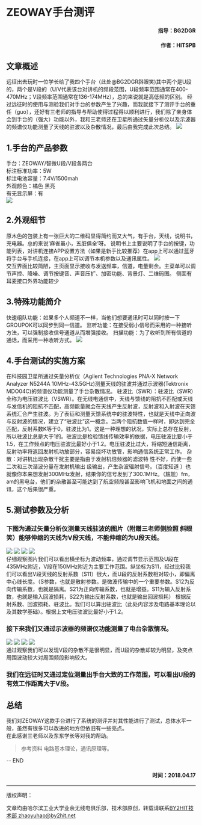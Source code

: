 # ZEOWAY手台测评
#### <p align="right"> 指导：BG2DGR</p>
#### <p align="right"> 作者：HITSPB</p>
## 文章概述
远征出去玩时一位学长给了我四个手台（此处@BG2DGR斜眼笑)其中两个是U段的，两个是V段的（U/V代表该台对讲机的频段范围，U段频率范围通常在400-470MHz；V段频率范围通常在136-174MHz），总的来说就是高低频的区别。
经过远征时的使用与测验我们对手台的参数产生了兴趣，而我就接下了测评手台的重任（guo），还好有三老师的指导与帮助使得过程得以顺利进行，我们除了亲身体会到手台的（强大）功能以外，我和三老师还在卫星所通过矢量分析仪以及示波器的频谱仪功能测量了天线的驻波以及杂散情况，最后由我完成此次总结。
![](https://raw.githubusercontent.com/BY2HIT/books.by2hit.net/master/radio/手台测评/01.jpg )  
## 1.手台的产品参数
手台：ZEOWAY/智微U段/V段各两台  
标注标准功率：5W  
标注电池容量：7.4V/1500mah  
外观颜色：橘色 黑亮  
有无显示屏：有  
![](https://raw.githubusercontent.com/BY2HIT/books.by2hit.net/master/radio/手台测评/02.jpg )  
## 2.外观细节
原木色的包装上有一张巨大的二维码显得简约而又大气，有手台，天线，说明书，充电器。总的来说‘麻雀虽小，五脏俱全’呀。
说明书上主要说明了手台的按键，功能列表，对讲机连接APP设置方法（如果是新手比较推荐）在app上可以通过蓝牙将手台与手机连接，在app上可以调节本机参数以及通讯属性。
![](https://raw.githubusercontent.com/BY2HIT/books.by2hit.net/master/radio/手台测评/03.jpg )  
交互界面比较简陋，主页面显示接收与发送频率，信道，电量剩余。主菜单可以调节声控、降噪、调节按键音、声音压扩、加密功能、背景灯、二维码图。
侧面有耳麦接口外界功能较少
## 3.特殊功能简介
快速组队功能：如果多个人频道不一样，当他们想要通讯时可以同时按一下GROUPOK可以同步到同一信道。
监听功能：在接受弱小信号而采用的一种接听方法，可以强制接收信号通道从而增强接收。
扫描功能：为了收听到所有信道的通话，而采用一种收听方式。
![](https://raw.githubusercontent.com/BY2HIT/books.by2hit.net/master/radio/手台测评/12.jpg )  
## 4.手台测试的实施方案
在科技园卫星所通过矢量分析仪（Agilent Technologies PNA-X Network Analyzer N5244A 10MHz-43.5GHz)测量天线的驻波并通过示波器(Tektronix MDO04C)的频谱仪功能测量了手台杂散情况。
驻波比（SWR）：驻波比（SWR）全称为电压驻波比（VSWR）。在无线电通信中，天线与馈线的阻抗不匹配或天线与发信机的阻抗不匹配，高频能量就会在天线产生反射波，反射波和入射波在天馈系统汇合产生驻波。为了表征和测量天馈系统中的驻波特性，也就是天线中正向波与反射波的情况，建立了“驻波比”这一概念。当两个阻抗数值一样时，即达到完全匹配，反射系数K等于0，驻波比为1。这是一种理想的状况，实际上总存在反射，所以驻波比总是大于1的。驻波比是检验馈线传输效率的依据，电压驻波比要小于1.5，在工作频点的电压驻波比最好小于1.2。电压驻波比过大，将缩短通信距离，反射功率将返回发射机功放部分，容易烧坏功放管，影响通信系统正常工作。
杂散：对讲机出现杂散干扰主要是指由于发射机倍频器的滤波特 性不好，而使一些二次和三次谐波分量在发射机输出 级输出，产生杂波辐射信号。（百度知道 ）也就像你本来想发射300MHz发射，结果你的信号发到了300.1MHz。（尴尬）fm，am的黑电台，他们的杂散甚至可能达到了航空频段甚至影响飞机和地面之间的通讯，这个后果很严重。  
## 5.测试参数及分析
### 下图为通过矢量分析仪测量天线驻波的图片（附赠三老师侧脸照 斜眼笑）能够伸缩的天线为V段天线，不能伸缩的为U段天线。
![](https://raw.githubusercontent.com/BY2HIT/books.by2hit.net/master/radio/手台测评/05.jpg )
![](https://raw.githubusercontent.com/BY2HIT/books.by2hit.net/master/radio/手台测评/06.jpg )
![](https://raw.githubusercontent.com/BY2HIT/books.by2hit.net/master/radio/手台测评/07.jpg )
![](https://raw.githubusercontent.com/BY2HIT/books.by2hit.net/master/radio/手台测评/04.jpg )  
仔细观察图片我们可以看出横坐标为波动频率，通过调节显示范围及U段在435MHz附近，V段在150MHz附近为主要工作范围。纵坐标为S11，经过比较我们可以看出V段天线的反射系数（S11）很大，而U段的反射系数相对较小，即偏离中心线长度。（S参数，也就是散射参数。是微波传输中的一个重要参数。S12为反向传输系数，也就是隔离。S21为正向传输系数，也就是增益。S11为输入反射系数，也就是输入回波损耗，S22为输出反射系数，也就是输出回波损耗）
根据反射系数、回波损耗、驻波比。我们可以算出驻波比（此处内容涉及电路基本理论以及其数学基础）。根据上文电压驻波比最好小于1.2。
### 接下来我们又通过示波器的频谱仪功能测量了电台杂散情况。
![](https://raw.githubusercontent.com/BY2HIT/books.by2hit.net/master/radio/手台测评/08.jpg )
![](https://raw.githubusercontent.com/BY2HIT/books.by2hit.net/master/radio/手台测评/09.jpg )
![](https://raw.githubusercontent.com/BY2HIT/books.by2hit.net/master/radio/手台测评/10.jpg )
![](https://raw.githubusercontent.com/BY2HIT/books.by2hit.net/master/radio/手台测评/11.jpg )  
通过观察我们可以发现V段的杂散不是很明显，而U段的杂散却较为明显，及突点周围波动较大对周围频段影响较大。  
### 我们在远征时又通过定位测量出手台大致的工作范围，可以看出U段的有效工作距离大于V段。  
## 总结
我们对ZEOWAY这款手台进行了系统的测评并对其性能进行了测试，总体水平一般，虽然有很多可以改进的地方但依旧有一些亮点。  
在此感谢三老师以及东东学长等对我的帮助。  
>参考资料
>电路基本理论，通讯原理等。


-- END
#### <p align="right"> 时间：2018.04.17</p>

----
版权声明：

文章均由哈尔滨工业大学业余无线电俱乐部，技术部原创，转载请联系[BY2HIT技术部 zhaoyuhao@by2hit.net](zhaoyuhao@by2hit.net)